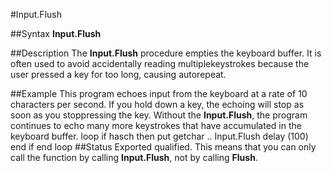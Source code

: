 
#Input.Flush

##Syntax
**Input.Flush**

##Description
The **Input.Flush** procedure empties the keyboard buffer. It is often used to avoid accidentally reading multiplekeystrokes because the user pressed a key for too long, causing autorepeat.

##Example
This program echoes input from the keyboard at a rate of 10 characters per second. If you hold down a key, the echoing will stop as soon as you stoppressing the key. Without the **Input.Flush**, the program continues to echo many more keystrokes that have accumulated in the keyboard buffer.
        loop
            if hasch then
                put getchar ..
                Input.Flush
                delay (100)
            end if
        end loop
##Status
Exported qualified.
This means that you can only call the function by calling **Input.Flush**, not by calling **Flush**.
